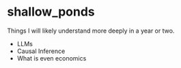 # shallow_ponds
Things I will likely understand more deeply in a year or two.

* LLMs
* Causal Inference
* What is even economics

